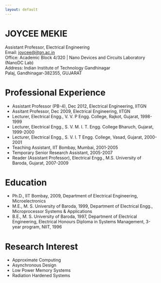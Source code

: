 ```yaml
---
layout: default
---
```


# JOYCEE MEKIE

Assistant Professor, Electrical Engineering</br >
Email: joycee@iitgn.ac.in</br >
Office: Academic Block 4/320 | Nano Devices and Circuits Laboratory (NanoDC Lab)</br >
Address: Indian Institute of Technology Gandhinagar</br >
Palaj, Gandhinagar-382355, GUJARAT


# Professional Experience

* Assistant Professor (PB-4), Dec 2012, Electrical Engineering, IITGN
* Assitant Professor, Dec 2009, Electrical Engineering, IITGN
* Lecturer, Electrical Engg., V. V. P Engg. College, Rajkot, Gujarat, 1998-1999
* Lecturer, Electrical Engg., S. V. M. I. T. Engg. College Bharuch, Gujarat, 1999-2000
* Lecturer, Electrical Engg., S. V. I. T Engg. College, Vasad, Gujarat, 2000-2001
* Teaching Assistant, IIT Bombay, Mumbai, 2001-2005
* Temporary Senior Research Assistant, 2005-2007
* Reader (Assistant Professor), Electrical Engg., M.S. University of Baroda, Gujarat, 2007-2009

# Education
* Ph.D., IIT Bombay, 2009, Department of Electrical Engineering, Microelectronics
* M.E., M. S. University of Baroda, 1999, Department of Electrical Engg., Microprocessor Systems & Applications
* B.E., M. S. University of Baroda, 1997, Department of Electrical Engineering, Electrical Honours Diploma in Systems Management, 3-year program, NIIT, 1996

# Research Interest
* Approximate Computing
* Asynchronous Design
* Low Power Memory Systems
* Radiation Hardened Systems
